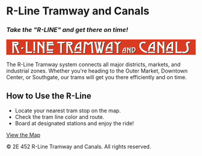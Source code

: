 # R-Line Tramway and Canals

### _Take the "R-LINE" and get there on time!_

![alt text](https://github.com/jackacjensen/rline.help/blob/b0dd6ee98a53e63b3063fd034c907f33c0675a8d/assets/images/R-Line%20Tramways%20print%20title.jpg "R-Line Tramway and Canals")

The R-Line Tramway system connects all major districts, markets, and industrial zones. Whether you're heading to the Outer Market, Downtown Center, or Southgate, our trams will get you there efficiently and on time.

## How to Use the R-Line

*   Locate your nearest tram stop on the map.
*   Check the tram line color and route.
*   Board at designated stations and enjoy the ride!

[View the Map](https://rline.help/pages/map.html)

© 2E 452 R-Line Tramway and Canals. All rights reserved.
